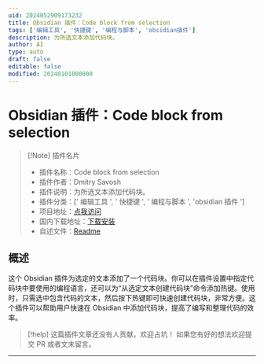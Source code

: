 ```yaml
---
uid: 2024052909173232
title: Obsidian 插件：Code block from selection
tags: ['编辑工具', '快捷键', '编程与脚本', 'obsidian插件']
description: 为所选文本添加代码块。
author: AI
type: auto
draft: false
editable: false
modified: 20240101000000
---
```


# Obsidian 插件：Code block from selection

> [!Note] 插件名片
> - 插件名称：Code block from selection
> - 插件作者：Dmitry Savosh
> - 插件说明：为所选文本添加代码块。
> - 插件分类：[' 编辑工具 ', ' 快捷键 ', ' 编程与脚本 ', 'obsidian 插件 ']
> - 项目地址：[点我访问](https://github.com/dy-sh/obsidian-code-block-from-selection)
> - 国内下载地址：[下载安装](https://pkmer.cn/products/plugin/pluginMarket/?code-block-from-selection)
> - 自述文件：[Readme](https://ghproxy.net/https://raw.githubusercontent.com/dy-sh/obsidian-code-block-from-selection/master/README.md)

## 概述

这个 Obsidian 插件为选定的文本添加了一个代码块。你可以在插件设置中指定代码块中要使用的编程语言，还可以为“从选定文本创建代码块”命令添加热键。使用时，只需选中包含代码的文本，然后按下热键即可快速创建代码块，非常方便。这个插件可以帮助用户快速在 Obsidian 中添加代码块，提高了编写和整理代码的效率。

> [!help]
> 这篇插件文章还没有人贡献，欢迎占坑！
> 如果您有好的想法欢迎提交 PR 或者文末留言。

---



